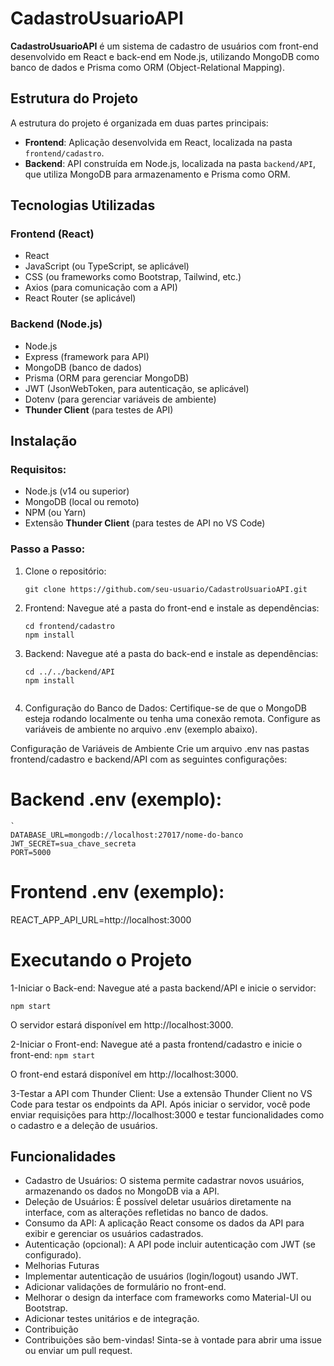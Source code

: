 # CadastroUsuarioAPI

**CadastroUsuarioAPI** é um sistema de cadastro de usuários com front-end desenvolvido em React e back-end em Node.js, utilizando MongoDB como banco de dados e Prisma como ORM (Object-Relational Mapping).

## Estrutura do Projeto

A estrutura do projeto é organizada em duas partes principais:

- **Frontend**: Aplicação desenvolvida em React, localizada na pasta `frontend/cadastro`.
- **Backend**: API construída em Node.js, localizada na pasta `backend/API`, que utiliza MongoDB para armazenamento e Prisma como ORM.

## Tecnologias Utilizadas

### Frontend (React)
- React
- JavaScript (ou TypeScript, se aplicável)
- CSS (ou frameworks como Bootstrap, Tailwind, etc.)
- Axios (para comunicação com a API)
- React Router (se aplicável)

### Backend (Node.js)
- Node.js
- Express (framework para API)
- MongoDB (banco de dados)
- Prisma (ORM para gerenciar MongoDB)
- JWT (JsonWebToken, para autenticação, se aplicável)
- Dotenv (para gerenciar variáveis de ambiente)
- **Thunder Client** (para testes de API)

## Instalação

### Requisitos:
- Node.js (v14 ou superior)
- MongoDB (local ou remoto)
- NPM (ou Yarn)
- Extensão **Thunder Client** (para testes de API no VS Code)

### Passo a Passo:

1. Clone o repositório:
   ```
   git clone https://github.com/seu-usuario/CadastroUsuarioAPI.git

2. Frontend: Navegue até a pasta do front-end e instale as dependências:
    ```
    cd frontend/cadastro
    npm install
   
3. Backend: Navegue até a pasta do back-end e instale as dependências:
    ```
    cd ../../backend/API
    npm install


4. Configuração do Banco de Dados: Certifique-se de que o MongoDB esteja rodando localmente ou tenha uma conexão remota. Configure as variáveis de ambiente no arquivo .env (exemplo abaixo).

Configuração de Variáveis de Ambiente
Crie um arquivo .env nas pastas frontend/cadastro e backend/API com as seguintes configurações:

# Backend .env (exemplo):
    `
    DATABASE_URL=mongodb://localhost:27017/nome-do-banco
    JWT_SECRET=sua_chave_secreta
    PORT=5000


# Frontend .env (exemplo):

REACT_APP_API_URL=http://localhost:3000


# Executando o Projeto
 1-Iniciar o Back-end: Navegue até a pasta backend/API e inicie o servidor:
    
    npm start

O servidor estará disponível em http://localhost:3000.


 2-Iniciar o Front-end: Navegue até a pasta frontend/cadastro e inicie o front-end:
    `npm start`

O front-end estará disponível em http://localhost:3000.

 3-Testar a API com Thunder Client: Use a extensão Thunder Client no VS Code para testar os endpoints da API. Após iniciar o servidor, você pode enviar requisições para http://localhost:3000 e testar funcionalidades como o cadastro e a deleção de usuários.

## Funcionalidades
 - Cadastro de Usuários: O sistema permite cadastrar novos usuários, armazenando os dados no MongoDB via a API.
 - Deleção de Usuários: É possível deletar usuários diretamente na interface, com as alterações refletidas no banco de dados.
 - Consumo da API: A aplicação React consome os dados da API para exibir e gerenciar os usuários cadastrados.
 - Autenticação (opcional): A API pode incluir autenticação com JWT (se configurado).
 - Melhorias Futuras
 - Implementar autenticação de usuários (login/logout) usando JWT.
 - Adicionar validações de formulário no front-end.
 - Melhorar o design da interface com frameworks como Material-UI ou Bootstrap.
 - Adicionar testes unitários e de integração.
 - Contribuição
 - Contribuições são bem-vindas! Sinta-se à vontade para abrir uma issue ou enviar um pull request.







